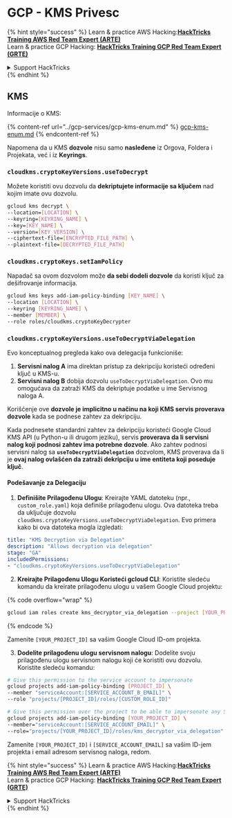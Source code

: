 # GCP - KMS Privesc

{% hint style="success" %}
Learn & practice AWS Hacking:<img src="../../../.gitbook/assets/image (1).png" alt="" data-size="line">[**HackTricks Training AWS Red Team Expert (ARTE)**](https://training.hacktricks.xyz/courses/arte)<img src="../../../.gitbook/assets/image (1).png" alt="" data-size="line">\
Learn & practice GCP Hacking: <img src="../../../.gitbook/assets/image (2).png" alt="" data-size="line">[**HackTricks Training GCP Red Team Expert (GRTE)**<img src="../../../.gitbook/assets/image (2).png" alt="" data-size="line">](https://training.hacktricks.xyz/courses/grte)

<details>

<summary>Support HackTricks</summary>

* Check the [**subscription plans**](https://github.com/sponsors/carlospolop)!
* **Join the** 💬 [**Discord group**](https://discord.gg/hRep4RUj7f) or the [**telegram group**](https://t.me/peass) or **follow** us on **Twitter** 🐦 [**@hacktricks\_live**](https://twitter.com/hacktricks\_live)**.**
* **Share hacking tricks by submitting PRs to the** [**HackTricks**](https://github.com/carlospolop/hacktricks) and [**HackTricks Cloud**](https://github.com/carlospolop/hacktricks-cloud) github repos.

</details>
{% endhint %}

## KMS

Informacije o KMS:

{% content-ref url="../gcp-services/gcp-kms-enum.md" %}
[gcp-kms-enum.md](../gcp-services/gcp-kms-enum.md)
{% endcontent-ref %}

Napomena da u KMS **dozvole** nisu samo **nasleđene** iz Orgova, Foldera i Projekata, već i iz **Keyrings**.

### `cloudkms.cryptoKeyVersions.useToDecrypt`

Možete koristiti ovu dozvolu da **dekriptujete informacije sa ključem** nad kojim imate ovu dozvolu.
```bash
gcloud kms decrypt \
--location=[LOCATION] \
--keyring=[KEYRING_NAME] \
--key=[KEY_NAME] \
--version=[KEY_VERSION] \
--ciphertext-file=[ENCRYPTED_FILE_PATH] \
--plaintext-file=[DECRYPTED_FILE_PATH]
```
### `cloudkms.cryptoKeys.setIamPolicy`

Napadač sa ovom dozvolom može **da sebi dodeli dozvole** da koristi ključ za dešifrovanje informacija.
```bash
gcloud kms keys add-iam-policy-binding [KEY_NAME] \
--location [LOCATION] \
--keyring [KEYRING_NAME] \
--member [MEMBER] \
--role roles/cloudkms.cryptoKeyDecrypter
```
### `cloudkms.cryptoKeyVersions.useToDecryptViaDelegation`

Evo konceptualnog pregleda kako ova delegacija funkcioniše:

1. **Servisni nalog A** ima direktan pristup za dekripciju koristeći određeni ključ u KMS-u.
2. **Servisni nalog B** dobija dozvolu `useToDecryptViaDelegation`. Ovo mu omogućava da zatraži KMS da dekriptuje podatke u ime Servisnog naloga A.

Korišćenje ove **dozvole je implicitno u načinu na koji KMS servis proverava dozvole** kada se podnese zahtev za dekripciju.

Kada podnesete standardni zahtev za dekripciju koristeći Google Cloud KMS API (u Python-u ili drugom jeziku), servis **proverava da li servisni nalog koji podnosi zahtev ima potrebne dozvole**. Ako zahtev podnosi servisni nalog sa **`useToDecryptViaDelegation`** dozvolom, KMS proverava da li je **ovaj nalog ovlašćen da zatraži dekripciju u ime entiteta koji poseduje ključ**.

#### Podešavanje za Delegaciju

1. **Definišite Prilagođenu Ulogu**: Kreirajte YAML datoteku (npr., `custom_role.yaml`) koja definiše prilagođenu ulogu. Ova datoteka treba da uključuje dozvolu `cloudkms.cryptoKeyVersions.useToDecryptViaDelegation`. Evo primera kako bi ova datoteka mogla izgledati:
```yaml
title: "KMS Decryption via Delegation"
description: "Allows decryption via delegation"
stage: "GA"
includedPermissions:
- "cloudkms.cryptoKeyVersions.useToDecryptViaDelegation"
```
2. **Kreirajte Prilagođenu Ulogu Koristeći gcloud CLI**: Koristite sledeću komandu da kreirate prilagođenu ulogu u vašem Google Cloud projektu:

{% code overflow="wrap" %}
```bash
gcloud iam roles create kms_decryptor_via_delegation --project [YOUR_PROJECT_ID] --file custom_role.yaml
```
{% endcode %}

Zamenite `[YOUR_PROJECT_ID]` sa vašim Google Cloud ID-om projekta.

3. **Dodelite prilagođenu ulogu servisnom nalogu**: Dodelite svoju prilagođenu ulogu servisnom nalogu koji će koristiti ovu dozvolu. Koristite sledeću komandu:
```bash
# Give this permission to the service account to impersonate
gcloud projects add-iam-policy-binding [PROJECT_ID] \
--member "serviceAccount:[SERVICE_ACCOUNT_B_EMAIL]" \
--role "projects/[PROJECT_ID]/roles/[CUSTOM_ROLE_ID]"

# Give this permission over the project to be able to impersonate any SA
gcloud projects add-iam-policy-binding [YOUR_PROJECT_ID] \
--member="serviceAccount:[SERVICE_ACCOUNT_EMAIL]" \
--role="projects/[YOUR_PROJECT_ID]/roles/kms_decryptor_via_delegation"
```
Zamenite `[YOUR_PROJECT_ID]` i `[SERVICE_ACCOUNT_EMAIL]` sa vašim ID-jem projekta i email adresom servisnog naloga, redom.

{% hint style="success" %}
Learn & practice AWS Hacking:<img src="../../../.gitbook/assets/image (1).png" alt="" data-size="line">[**HackTricks Training AWS Red Team Expert (ARTE)**](https://training.hacktricks.xyz/courses/arte)<img src="../../../.gitbook/assets/image (1).png" alt="" data-size="line">\
Learn & practice GCP Hacking: <img src="../../../.gitbook/assets/image (2).png" alt="" data-size="line">[**HackTricks Training GCP Red Team Expert (GRTE)**<img src="../../../.gitbook/assets/image (2).png" alt="" data-size="line">](https://training.hacktricks.xyz/courses/grte)

<details>

<summary>Support HackTricks</summary>

* Check the [**subscription plans**](https://github.com/sponsors/carlospolop)!
* **Join the** 💬 [**Discord group**](https://discord.gg/hRep4RUj7f) or the [**telegram group**](https://t.me/peass) or **follow** us on **Twitter** 🐦 [**@hacktricks\_live**](https://twitter.com/hacktricks\_live)**.**
* **Share hacking tricks by submitting PRs to the** [**HackTricks**](https://github.com/carlospolop/hacktricks) and [**HackTricks Cloud**](https://github.com/carlospolop/hacktricks-cloud) github repos.

</details>
{% endhint %}
